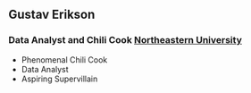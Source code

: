 ## Gustav Erikson

### Data Analyst and Chili Cook [Northeastern University](https://www.datacamp.com/profile/eriksong)

- Phenomenal Chili Cook
- Data Analyst
- Aspiring Supervillain 
